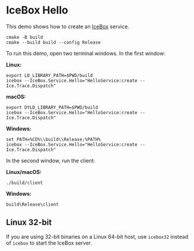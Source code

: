 # IceBox Hello

This demo shows how to create an [IceBox][1] service.

```shell
cmake -B build
cmake --build build --config Release
```

To run this demo, open two terminal windows. In the first window:

**Linux:**

```shell
export LD_LIBRARY_PATH=$PWD/build
icebox --IceBox.Service.Hello="HelloService:create --Ice.Trace.Dispatch"
```

**macOS:**

```shell
export DYLD_LIBRARY_PATH=$PWD/build
icebox --IceBox.Service.Hello="HelloService:create --Ice.Trace.Dispatch"
```

**Windows:**

```shell
set PATH=%CD%\\build\\Release;%PATH%
icebox --IceBox.Service.Hello="HelloService:create --Ice.Trace.Dispatch"
```

In the second window, run the client:

**Linux/macOS:**

```shell
./build/client
```

**Windows:**

```shell
build\Release\client
```

## Linux 32-bit

If you are using 32-bit binaries on a Linux 64-bit host, use
`icebox32` instead of `icebox` to start the IceBox server.

[1]: https://doc.zeroc.com/ice/3.7/icebox
